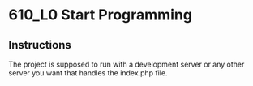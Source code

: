 # 610_L0 Start Programming

## Instructions

The project is supposed to run with a development server or any other server you want that handles the index.php file.

